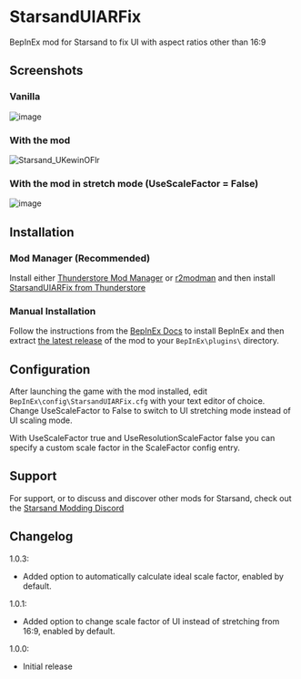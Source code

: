 # StarsandUIARFix
 
BepInEx mod for Starsand to fix UI with aspect ratios other than 16:9

## Screenshots

### Vanilla

![image](https://user-images.githubusercontent.com/844685/140520391-0b9b22e7-b3f7-4995-bdf7-f744a52ec7fd.png)

### With the mod

![Starsand_UKewinOFlr](https://user-images.githubusercontent.com/844685/141055738-8a1fcb38-3adc-4399-9131-c244a173c17a.png)

### With the mod in stretch mode (UseScaleFactor = False) 

![image](https://user-images.githubusercontent.com/844685/140520441-08c099a0-206e-4cad-a3cf-b2205d951b19.png)

## Installation

### Mod Manager (Recommended)

Install either [Thunderstore Mod Manager](https://www.overwolf.com/app/Thunderstore-Thunderstore_Mod_Manager) or [r2modman](https://thunderstore.io/package/ebkr/r2modman/) and then install [StarsandUIARFix from Thunderstore](https://starsand.thunderstore.io/package/PhantomGamers/StarsandUIARFix/)

### Manual Installation

Follow the instructions from the [BepInEx Docs](https://docs.bepinex.dev/articles/user_guide/installation/index.html) to install BepInEx and then extract [the latest release](https://github.com/PhantomGamers/StarsandUIARFix/releases/latest) of the mod to your `BepInEx\plugins\` directory.

## Configuration

After launching the game with the mod installed, edit `BepInEx\config\StarsandUIARFix.cfg` with your text editor of choice.  
Change UseScaleFactor to False to switch to UI stretching mode instead of UI scaling mode.  

With UseScaleFactor true and UseResolutionScaleFactor false you can specify a custom scale factor in the ScaleFactor config entry.  

## Support

For support, or to discuss and discover other mods for Starsand, check out the [Starsand Modding Discord](https://discord.gg/ZYVpC6uyY7)

## Changelog

1.0.3:

- Added option to automatically calculate ideal scale factor, enabled by default.

1.0.1:

- Added option to change scale factor of UI instead of stretching from 16:9, enabled by default.

1.0.0:

- Initial release

